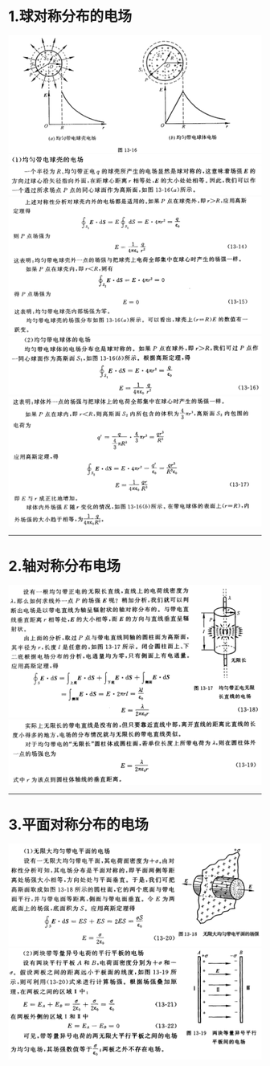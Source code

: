 # 1.球对称分布的电场
![](附件/Pasted%20image%2020250920135023.png)
![](附件/Pasted%20image%2020250920134942.png)
![](附件/Pasted%20image%2020250920135052.png)
![](附件/Pasted%20image%2020250920135218.png)
![](附件/Pasted%20image%2020250920135410.png)
![](附件/Pasted%20image%2020250920142816.png)

---

# 2.轴对称分布电场

![](附件/Pasted%20image%2020250920143009.png)
![](附件/Pasted%20image%2020250920143034.png)

---

# 3.平面对称分布的电场

![](附件/Pasted%20image%2020250920143145.png)
![](附件/Pasted%20image%2020250920143219.png)



